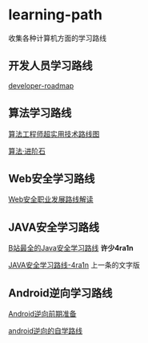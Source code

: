 # learning-path
 收集各种计算机方面的学习路线



## 开发人员学习路线

[developer-roadmap](https://github.com/kamranahmedse/developer-roadmap)



## 算法学习路线

[算法工程师超实用技术路线图](https://mp.weixin.qq.com/s/a57_BIvcs-i-cRH3s0xxXw)

[算法·进阶石](https://github.com/acm-clan/algorithm-stone)



## Web安全学习路线

[Web安全职业发展路线解读](https://mp.weixin.qq.com/s/Y72h8X3f_N4KAVPg9wJE9g)





## JAVA安全学习路线

[B站最全的Java安全学习路线](https://www.bilibili.com/video/BV1Sv4y1i7jf/)	**许少4ra1n**

[JAVA安全学习路线-4ra1n](https://mp.weixin.qq.com/s/Ig4nVyf4KQsKIRUCBHbEcA)	上一条的文字版





## Android逆向学习路线

[Android逆向前期准备](https://bbs.kanxue.com/thread-275616.htm)

[android逆向的自学路线](https://mp.weixin.qq.com/s/1rYO58jYASo3niSfxuDQSw)

